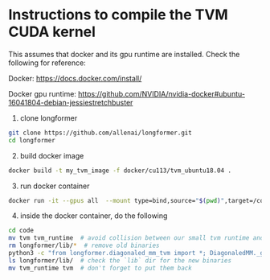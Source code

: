 # Instructions to compile the TVM CUDA kernel
This assumes that docker and its gpu runtime are installed. Check the following for reference:

Docker: https://docs.docker.com/install/

Docker gpu runtime: https://github.com/NVIDIA/nvidia-docker#ubuntu-16041804-debian-jessiestretchbuster

1. clone longformer

```bash
git clone https://github.com/allenai/longformer.git
cd longformer
```

2. build docker image
```bash
docker build -t my_tvm_image -f docker/cu113/tvm_ubuntu18.04 .
```

3. run docker container
```bash
docker run -it --gpus all  --mount type=bind,source="$(pwd)",target=/code my_tvm_image
```

4. inside the docker container, do the following

```bash
cd code
mv tvm tvm_runtime  # avoid collision between our small tvm runtime and the full tvm library
rm longformer/lib/*  # remove old binaries
python3 -c "from longformer.diagonaled_mm_tvm import *; DiagonaledMM._get_function('float32', 'cuda')"  #  compile new ones
ls longformer/lib/  # check the `lib` dir for the new binaries
mv tvm_runtime tvm  # don't forget to put them back
```